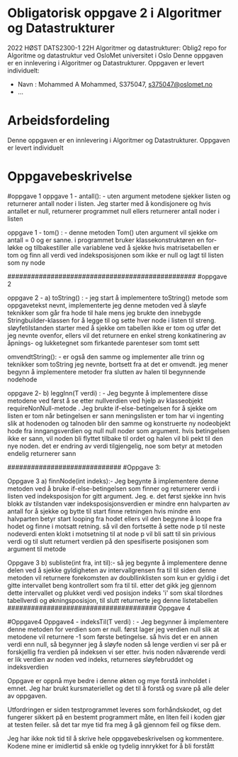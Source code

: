 # Obligatorisk oppgave 2 i Algoritmer og Datastrukturer

2022 HØST DATS2300-1 22H Algoritmer og datastrukturer: 
Oblig2 repo for Algoritme og datastruktur ved OsloMet universitet i Oslo
Denne oppgaven er en innlevering i Algoritmer og Datastrukturer. 
Oppgaven er levert individuelt:
* Navn : Mohammed A Mohammed, S375047, s375047@oslomet.no
* ...

# Arbeidsfordeling

Denne oppgaven er en innlevering i Algoritmer og Datastrukturer.
Oppgaven er levert individuelt

# Oppgavebeskrivelse
#oppgave 1 
oppgave 1 - antall(): - uten argument metodene sjekker listen og returnerer antall noder i listen. Jeg starter 
med å kondisjonere og hvis antallet er null, returnerer programmet null ellers returnerer antall noder i listen

oppgave 1  - tom() : - denne metoden Tom() uten argument vil sjekke om antall = 0 og er sanne. i programmet bruker klassekonstruktøren en for-løkke og tilbakestiller alle variablene ved å sjekke
hvis matrisetabellen er tom og finn all verdi ved indeksposisjonen som ikke er null og lagt til listen som ny node

################################################
#oppgave 2

oppgave 2 - a) toString() : -  jeg start å implementere toString() metode  som oppgavetekst nevnt, implementerte 
jeg denne metoden ved å sløyfe teknikker som går  fra hode til hale mens jeg brukte den innebygde 
Stringbuilder-klassen for å legge til og sette hver node i listen til streng.  sløyfetilstanden starter
med å sjekke om tabellen ikke er tom og utfør det jeg nevnte ovenfor, ellers vil det returnere en enkel streng 
konkatinering av åpnings- og lukketegnet som firkantede parenteser som tomt sett

omvendtString(): - er også den samme og implementer alle trinn og teknikker som toString jeg nevnte, bortsett fra
at det er omvendt. jeg mener begynn å implementere metoder fra slutten av halen til begynnende nodehode

oppgave 2- b) leggInn(T verdi) : - Jeg begynte å implementere disse metodene ved først å se etter nullverdien ved hjelp av klasseobjekt requireNonNull-metode . Jeg brukte if-else-betingelsen for å sjekke om listen er tom
når betingelsen er sann meningslisten er tom har vi ingenting slik at hodenoden og talnoden blir den samme og konstruerte ny nodeobjekt hode fra inngangsverdien og
null null noder som argument.
hvis betingelsen ikke er sann, vil noden bli flyttet tilbake til ordet og halen vil bli pekt til den nye noden. det er endring av verdi tilgjengelig, noe som betyr at metoden endelig returnerer sann


#############################
#Oppgave 3:

Oppgave 3 a) finnNode(int indeks):- Jeg begynte å implementere denne metoden ved å bruke if-else-betingelsen som finner og returnerer verdi i listen ved indeksposisjon for gitt argument.
Jeg. e. det først sjekke inn hvis blokk av tilstanden vær indeksposisjonsverdien er mindre enn halvparten av antall for å sjekke og bytte til start finne retningen
hvis mindre enn halvparten betyr start looping fra hodet ellers vil den begynne å loope fra hodet og finne i motsatt retning. så vil den fortsette å sette node p til neste nodeverdi
enten klokt i motsetning til at node p vil bli satt til sin privious verdi og til slutt returnert verdien på den spesifiserte posisjonen som argument til metode

Oppgave 3 b) subliste(int fra, int til):- så jeg begynte å implementere denne delen ved å sjekke gyldigheten av intervallgrensen fra til til siden denne metoden vil returnere forekomsten av doubllinklisten som kun er gyldig i det gitte intervallet beng kontrollert som fra til til.
etter det gikk jeg gjennom dette intervallet og plukket verdi ved posisjon
indeks 'i' som skal tilordnes tabellverdi og økningsposisjon,
til slutt returnerte jeg denne listetabellen
###################################### Oppgave 4

#Oppgave4
Oppgave4 - indeksTil(T verdi) : -
Jeg begynner å implementere denne metoden for verdien som er null. først lager jeg verdien
null slik at metodene vil returnere -1 som første betingelse. så hvis det er en annen verdi 
enn null, så begynner jeg å sløyfe noden så lenge verdien vi ser på er forskjellig fra verdien 
på indeksen vi ser etter. hvis noden nåværende verdi er lik verdien av noden ved indeks, returneres sløyfebruddet og indeksverdien













Oppgave er oppnå mye bedre i denne økten og mye forstå innholdet i emnet. Jeg har brukt kursmateriellet og det til å forstå og svare på alle deler av oppgaven.

Utfordringen er siden testprogrammet leveres som forhåndskodet, og det fungerer sikkert på en bestemt programmert måte, en liten feil i koden gjør at testen feiler.
så det tar mye tid fra meg å gå gjennom feil og fikse dem.

Jeg har ikke nok tid til å skrive hele oppgavebeskrivelsen og kommentere. Kodene mine er imidlertid så enkle og tydelig innrykket for å bli forstått

